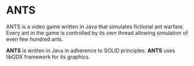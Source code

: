 # ANTS
ANTS is a video game written in Java that simulates fictional ant warfare. Every ant in the game is controlled by its own thread allowing simulation of even few hundred ants. 

**ANTS** is written in Java in adherence to SOLID principles. 
**ANTS** uses libGDX framework for its graphics.

